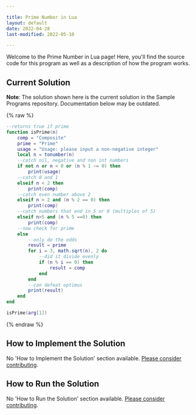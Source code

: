 ```yaml
---

title: Prime Number in Lua
layout: default
date: 2022-04-28
last-modified: 2022-05-10

---
```


Welcome to the Prime Number in Lua page! Here, you'll find the source code for this program as well as a description of how the program works.

## Current Solution

**Note**: The solution shown here is the current solution in the Sample Programs repository. Documentation below may be outdated.

{% raw %}

```lua
--returns true if prime
function isPrime(n)
    comp = "Composite"
    prime = "Prime"
    usage = "Usage: please input a non-negative integer"
    local n = tonumber(n)
    --catch nil, negative and non int numbers
    if not n or n < 0 or (n % 1 ~= 0) then 
        print(usage)
    --catch 0 and 1
    elseif n < 2 then
        print(comp)
    --catch even number above 2
    elseif n > 2 and (n % 2 == 0) then 
        print(comp)
    --catch numbers that end in 5 or 0 (multiples of 5)
    elseif n>5 and (n % 5 ==0) then 
        print(comp)
    --now check for prime
    else
        --only do the odds
        result = prime
        for i = 3, math.sqrt(n), 2 do
            --did it divide evenly
            if (n % i == 0) then
                result = comp
            end
        end
        --can defeat optimus
        print(result)
    end
end

isPrime(arg[1])
```

{% endraw %}

## How to Implement the Solution

No 'How to Implement the Solution' section available. [Please consider contributing](https://github.com/TheRenegadeCoder/sample-programs-website).

## How to Run the Solution

No 'How to Run the Solution' section available. [Please consider contributing](https://github.com/TheRenegadeCoder/sample-programs-website).